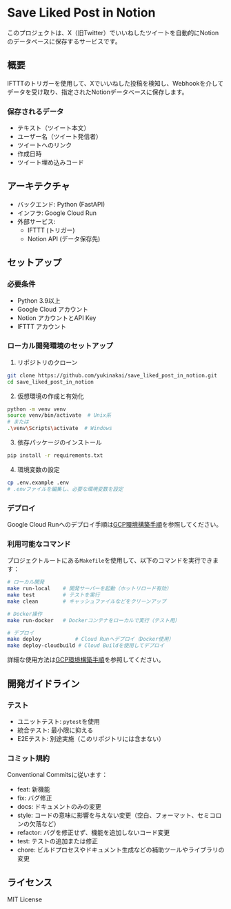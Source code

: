 # Save Liked Post in Notion

このプロジェクトは、X（旧Twitter）でいいねしたツイートを自動的にNotionのデータベースに保存するサービスです。

## 概要

IFTTTのトリガーを使用して、Xでいいねした投稿を検知し、Webhookを介してデータを受け取り、指定されたNotionデータベースに保存します。

### 保存されるデータ

- テキスト（ツイート本文）
- ユーザー名（ツイート発信者）
- ツイートへのリンク
- 作成日時
- ツイート埋め込みコード

## アーキテクチャ

- バックエンド: Python (FastAPI)
- インフラ: Google Cloud Run
- 外部サービス:
  - IFTTT (トリガー)
  - Notion API (データ保存先)

## セットアップ

### 必要条件

- Python 3.9以上
- Google Cloud アカウント
- Notion アカウントとAPI Key
- IFTTT アカウント

### ローカル開発環境のセットアップ

1. リポジトリのクローン
```bash
git clone https://github.com/yukinakai/save_liked_post_in_notion.git
cd save_liked_post_in_notion
```

2. 仮想環境の作成と有効化
```bash
python -m venv venv
source venv/bin/activate  # Unix系
# または
.\venv\Scripts\activate  # Windows
```

3. 依存パッケージのインストール
```bash
pip install -r requirements.txt
```

4. 環境変数の設定
```bash
cp .env.example .env
# .envファイルを編集し、必要な環境変数を設定
```

### デプロイ

Google Cloud Runへのデプロイ手順は[GCP環境構築手順](docs/gcp-setup.md)を参照してください。

### 利用可能なコマンド

プロジェクトルートにある`Makefile`を使用して、以下のコマンドを実行できます：

```bash
# ローカル開発
make run-local    # 開発サーバーを起動（ホットリロード有効）
make test         # テストを実行
make clean        # キャッシュファイルなどをクリーンアップ

# Docker操作
make run-docker   # Dockerコンテナをローカルで実行（テスト用）

# デプロイ
make deploy           # Cloud Runへデプロイ（Docker使用）
make deploy-cloudbuild # Cloud Buildを使用してデプロイ
```

詳細な使用方法は[GCP環境構築手順](docs/gcp-setup.md)を参照してください。

## 開発ガイドライン

### テスト

- ユニットテスト: `pytest`を使用
- 統合テスト: 最小限に抑える
- E2Eテスト: 別途実施（このリポジトリには含まない）

### コミット規約

Conventional Commitsに従います：

- feat: 新機能
- fix: バグ修正
- docs: ドキュメントのみの変更
- style: コードの意味に影響を与えない変更（空白、フォーマット、セミコロンの欠落など）
- refactor: バグを修正せず、機能を追加しないコード変更
- test: テストの追加または修正
- chore: ビルドプロセスやドキュメント生成などの補助ツールやライブラリの変更

## ライセンス

MIT License
